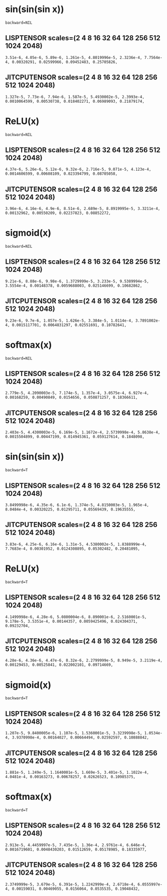 

# sin(sin(sin x))

`backward=NIL`

## LISPTENSOR scales=(2 4 8 16 32 64 128 256 512 1024 2048)

`3.51e-6, 4.05e-6, 5.89e-6, 1.261e-5, 4.8019996e-5, 2.3236e-4, 7.7564e-4, 0.00320291, 0.02599966, 0.09452483, 0.25705826, `

## JITCPUTENSOR scales=(2 4 8 16 32 64 128 256 512 1024 2048)

`1.327e-5, 7.73e-6, 7.94e-6, 1.587e-5, 5.4930002e-5, 2.3993e-4, 0.0010064599, 0.00530738, 0.018402271, 0.06989093, 0.21879174, `

# ReLU(x)

`backward=NIL`

## LISPTENSOR scales=(2 4 8 16 32 64 128 256 512 1024 2048)

`4.37e-6, 5.26e-6, 5.12e-6, 9.32e-6, 2.716e-5, 9.071e-5, 4.123e-4, 0.0014606599, 0.00608109, 0.023394799, 0.08705058, `

## JITCPUTENSOR scales=(2 4 8 16 32 64 128 256 512 1024 2048)

`3.96e-6, 4.16e-6, 4.9e-6, 8.51e-6, 2.689e-5, 8.8919995e-5, 3.3211e-4, 0.00132962, 0.00550209, 0.02237823, 0.08852272, `

# sigmoid(x)

`backward=NIL`

## LISPTENSOR scales=(2 4 8 16 32 64 128 256 512 1024 2048)

`9.21e-6, 8.88e-6, 9.98e-6, 1.3729999e-5, 3.233e-5, 9.5389994e-5, 3.5554e-4, 0.00148378, 0.0059688003, 0.025146699, 0.10682862, `

## JITCPUTENSOR scales=(2 4 8 16 32 64 128 256 512 1024 2048)

`9.23e-6, 9.7e-6, 1.057e-5, 1.626e-5, 3.384e-5, 1.0114e-4, 3.7891002e-4, 0.0015117701, 0.0064831297, 0.02551691, 0.10782641, `

# softmax(x)

`backward=NIL`

## LISPTENSOR scales=(2 4 8 16 32 64 128 256 512 1024 2048)

`2.779e-5, 4.2090003e-5, 7.174e-5, 1.357e-4, 3.0575e-4, 6.927e-4, 0.00168259, 0.00490849, 0.0154656, 0.050871257, 0.18366611, `

## JITCPUTENSOR scales=(2 4 8 16 32 64 128 256 512 1024 2048)

`2.403e-5, 4.4300003e-5, 6.169e-5, 1.1672e-4, 2.5739998e-4, 5.8638e-4, 0.0015504899, 0.00447199, 0.014945361, 0.059127614, 0.1848098, `

# sin(sin(sin x))

`backward=T`

## LISPTENSOR scales=(2 4 8 16 32 64 128 256 512 1024 2048)

`3.8499998e-6, 4.35e-6, 6.1e-6, 1.374e-5, 4.8150003e-5, 1.965e-4, 8.0484e-4, 0.00320225, 0.01295711, 0.05569439, 0.19635555, `

## JITCPUTENSOR scales=(2 4 8 16 32 64 128 256 512 1024 2048)

`3.83e-6, 4.25e-6, 6.16e-6, 1.31e-5, 4.5380002e-5, 1.8388999e-4, 7.7683e-4, 0.00301952, 0.0124308895, 0.05302482, 0.20481095, `

# ReLU(x)

`backward=T`

## LISPTENSOR scales=(2 4 8 16 32 64 128 256 512 1024 2048)

`4.1499998e-6, 4.28e-6, 5.0800004e-6, 8.890001e-6, 2.5160001e-5, 9.178e-5, 3.5351e-4, 0.00144357, 0.0059425496, 0.024304371, 0.09232704, `

## JITCPUTENSOR scales=(2 4 8 16 32 64 128 256 512 1024 2048)

`4.28e-6, 4.36e-6, 4.47e-6, 8.32e-6, 2.2799999e-5, 8.949e-5, 3.2119e-4, 0.00129453, 0.00525841, 0.022002101, 0.09714669, `

# sigmoid(x)

`backward=T`

## LISPTENSOR scales=(2 4 8 16 32 64 128 256 512 1024 2048)

`1.207e-5, 9.8400005e-6, 1.107e-5, 1.5360001e-5, 3.3239998e-5, 1.0534e-4, 3.9370998e-4, 0.00164027, 0.00664494, 0.02592597, 0.10888842, `

## JITCPUTENSOR scales=(2 4 8 16 32 64 128 256 512 1024 2048)

`1.881e-5, 1.249e-5, 1.1640001e-5, 1.669e-5, 3.401e-5, 1.1022e-4, 4.0481e-4, 0.00163273, 0.00678257, 0.02626523, 0.10985375, `

# softmax(x)

`backward=T`

## LISPTENSOR scales=(2 4 8 16 32 64 128 256 512 1024 2048)

`2.913e-5, 4.4459997e-5, 7.435e-5, 1.36e-4, 2.9761e-4, 6.646e-4, 0.0016719601, 0.0048430203, 0.01512659, 0.05178985, 0.18335977, `

## JITCPUTENSOR scales=(2 4 8 16 32 64 128 256 512 1024 2048)

`2.3749999e-5, 3.679e-5, 6.391e-5, 1.2242999e-4, 2.6718e-4, 6.0555997e-4, 0.00159031, 0.00469055, 0.0156064, 0.0535535, 0.19048432, `